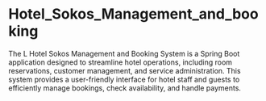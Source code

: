 # Hotel_Sokos_Management_and_booking
The L Hotel Sokos Management and Booking System is a Spring Boot application designed to streamline hotel operations, including room reservations, customer management, and service administration. This system provides a user-friendly interface for hotel staff and guests to efficiently manage bookings, check availability, and handle payments.
